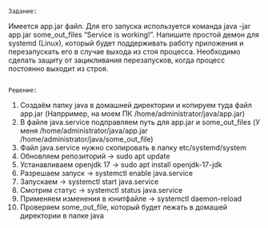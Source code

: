                                                                         Задание:
Имеется app.jar файл.
Для его запуска используется команда java -jar app.jar some_out_files “Service is working!”.
Напишите простой демон для systemd (Linux), который будет поддерживать работу приложения и перезапускать его в случае выхода из стоя процесса. 
Необходимо сделать защиту от зацикливания перезапусков, когда процесс постоянно выходит из строя.


                                                                          Решение:

1) Создаём папку java в домашней директории и копируем туда файл app.jar (Напрример, на моем ПК /home/administrator/java/app.jar)
2) В файле java.service подправляем путь для app.jar и some_out_files (У меня /home/administrator/java/app.jar /home/administrator/java/some_out_file)
3) Файл java.service нужно скопировать в папку etc/systemd/system
4) Обновляем репозиторий -> sudo apt update
5) Устанавливаем openjdk 17 ->  sudo apt install openjdk-17-jdk
6) Разрешаем запуск -> systemctl enable java.service
7) Запускаем -> systemctl start java.service
8) Смотрим статус -> systemctl status java.service
9) Применяем изменения в юнитфайле -> systemctl daemon-reload
10) Проверяем some_out_file, который будет лежать в домашей директории в папке java
